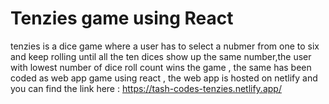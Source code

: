 # Tenzies game using React 
tenzies is a dice game where a user has to select a nubmer from one to six and keep rolling until all the ten dices show up the same number,the user with lowest number of dice roll count wins the game , the same has been coded as web app game using react , the web app is hosted on netlify and you can find the link here : https://tash-codes-tenzies.netlify.app/
